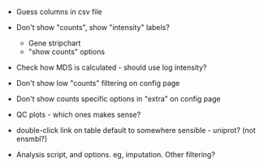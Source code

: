
* Guess columns in csv file
* Don't show "counts", show "intensity" labels?
    * Gene stripchart
    * "show counts" options
* Check how MDS is calculated - should use log intensity?
* Don't show low "counts" filtering on config page
* Don't show counts specific options in "extra" on config page
* QC plots - which ones makes sense?
* double-click link on table default to somewhere sensible - uniprot? (not ensmbl?)


* Analysis script, and options.  eg, imputation.  Other filtering?
